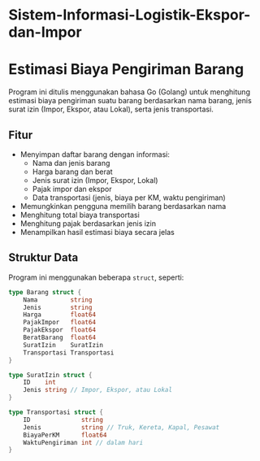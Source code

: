 # Sistem-Informasi-Logistik-Ekspor-dan-Impor

# Estimasi Biaya Pengiriman Barang

Program ini ditulis menggunakan bahasa Go (Golang) untuk menghitung estimasi biaya pengiriman suatu barang berdasarkan nama barang, jenis surat izin (Impor, Ekspor, atau Lokal), serta jenis transportasi.

## Fitur

- Menyimpan daftar barang dengan informasi:
  - Nama dan jenis barang
  - Harga barang dan berat
  - Jenis surat izin (Impor, Ekspor, Lokal)
  - Pajak impor dan ekspor
  - Data transportasi (jenis, biaya per KM, waktu pengiriman)
- Memungkinkan pengguna memilih barang berdasarkan nama
- Menghitung total biaya transportasi
- Menghitung pajak berdasarkan jenis izin
- Menampilkan hasil estimasi biaya secara jelas

## Struktur Data

Program ini menggunakan beberapa `struct`, seperti:

```go
type Barang struct {
    Nama         string
    Jenis        string
    Harga        float64
    PajakImpor   float64
    PajakEkspor  float64
    BeratBarang  float64
    SuratIzin    SuratIzin
    Transportasi Transportasi
}

type SuratIzin struct {
    ID    int
    Jenis string // Impor, Ekspor, atau Lokal
}

type Transportasi struct {
    ID              string
    Jenis           string // Truk, Kereta, Kapal, Pesawat
    BiayaPerKM      float64
    WaktuPengiriman int // dalam hari
}
